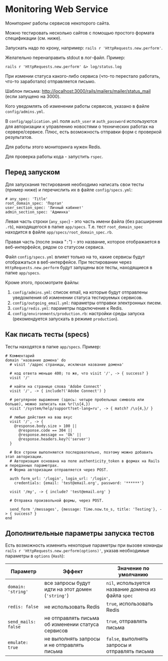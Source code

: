 # Monitoring Web Service

Мониторинг работы сервисов некоторого сайта.

Можно тестировать несколько сайтов с помощью простого формата спецификации (см. ниже).

Запускать надо по крону, например: `rails r 'HttpRequests.new.perform'`.

Желательно перенаправить stdout в лог-файл. Пример:

    rails r 'HttpRequests.new.perform' &> log/status.log

При измении статуса какого-либо сервиса (что-то перестало работать, что-то заработало) отправляется письмо.

Шаблон письма: <http://localhost:3000/rails/mailers/mailer/status_mail> (если запущено на 3000).

Кого уведомлять об изменении работы сервисов, указано в файле `config/admins.yml`.

В `config/application.yml` поля `auth_user` и `auth_password` используются для авторизации к управлению новостями о технических работах на сервере/сервисе.
Плюс, есть возможность отправки форм с проверкой результатов.

Для работы этого мониторинга нужен Redis.

Для проверка работы кода - запустить `rspec`.

## Перед запуском

Для запускания тестирования необходимо написать свои тесты (пример ниже) и перечислить их в файле `config/specs.yml`:

    # any_spec: 'Title'
    root_domain_spec: 'Портал'
    user_section_spec: 'Личный кабинет'
    admin_section_spec: 'Админка'

Левая часть строки (`any_spec`) - это часть имени файла (без расширения `.rb`), находящегося в папке `app/specs`. Т.е. тест `root_domain_spec` находится в файле `app/specs/root_domain_spec.rb`.

Правая часть (после знака "`:`") - это название, которое отображается в веб-интерфейсе, рядом со статусом сервиса.

Файл `config/specs.yml` влияет только на то, какие сервисы будут отображаться в веб-интерфейсе.
При тестировании через `HttpRequests.new.perform` будут запущены все тесты, находящиеся в папке `app/specs`.

Кроме этого, просмотрите файлы:

1. `config/admins.yml`: список email, на которые будут отправлены уведомления об изменении статуса тестируемых сервисов.
2. `config/outgoing_email.yml`: параметры отправки электронных писем.
3. `config/redis.yml`: параметры подключения к Redis.
4. `config/environments/production.rb`: настройки среды запуска (рекомендуется запускать в режиме `production`).

## Как писать тесты (specs)

Тесты находятся в папке `app/specs`. Пример:

    # Комментарий
    domain 'название домена' do
      # visit '/адрес страницы, исключая название домена'

      # код ответа меньше 400; то же, что visit '/', -> { success? }
      visit '/'
      
      # найти на странице слова 'Adobe Connect'
      visit '/', -> { include?('Adobe Connect') }
      
      # регулярное выражение (здесь: четыре пробельных символа или больше), можно записать как %r(\s{4,})
      visit '/system/help/support?set-lang=ru', -> { match? /\s{4,}/ }
      
      # любые действия на ваш вкус
      visit '/', -> {
        @response.body.size > 100 ||
          @response.code == 304 ||
          @response.message == 'Ok' ||
          @response.headers.key?('server')
      }
      
      # Все строки выполняются последовательно, поэтому можно добавить этап авторизации.
      # Авторизация основана на поле authenticity_token в формах на Rails и переданных параметрах.
      # Форма авторизации отправляется через POST.
      
      auth form_url: '/login', login_url: '/login',
        credentials: {email: 'test@email.org', password: '******'}
      
      visit '/my', -> { include? 'test@email.org' }
      
      # Отправка произвольной формы, через POST.
      
      send_form '/messages', {message: Time.now.to_s, title: 'Testing'}, -> { success? }
    end

## Дополнительные параметры запуска тестов

Есть возможность изменить некоторые параметры при вызове команды `rails r 'HttpRequests.new.perform(options)'`, указав необходимые параметры в `options` (`Hash`):

Параметр | Эффект | Значение по умолчанию
---------|--------|---------
`domain: 'string'` | все запросы будут идти на этот домен (`'string'`) | `nil`, используется название домена из файла `spec`
`redis: false` | не использовать Redis | `true`, использовать Redis
`send_mails: false` | не отправлять письма об изменении статуса сервисов | `true`, отправлять письма
`emulate: true` | не выполнять запросы и не отправлять письма | `false`, выполнять запросы и отправлять письма
